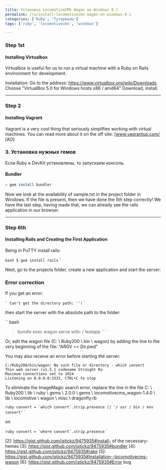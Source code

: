 ```yaml
---
title: Установка LocomotiveCMS Wagon на Windows 8.1
permalink: /ru/install-locomotivecms-wagon-on-windows-8-1
categories: ['Ruby', 'Туториалы']
tags: ['ruby', 'locomotivecms', 'windows']

---
```

### Step 1st

#### Installing Virtualbox

Virtualbox is useful for us to run a virtual machine with a Ruby on Rails environment for development.

Installation:
Go to the address:
https://www.virtualbox.org/wiki/Downloads
Choose
"VirtualBox 5.0 for Windows hosts x86 / amd64"
Download, install.

* * *

### Step 2

#### Installing Vagrant

Vagrant is a very cool thing that seriously simplifies working with virtual machines. You can read more about it on the off site: [www.vagrantup.com/ [AO]

### 3. Установка нужных гемов

Если Ruby и DevKit установлены, то запускаем консоль.

#### Bundler

```bash
> gem install bundler
```

Now we look at the availability of sample.txt in the project folder in Windows. If the file is present, then we have done the 5th step correctly! We have the last step, having made that, we can already see the rails application in our browser.

* * *

### Step 6th

#### Installing Rails and Creating the First Application

Being in PuTTY install rails:

`` bash
$ gem install rails
`` `

Next, go to the projects folder, create a new application and start the server:

### Error correction

If you get an error:

`` `
Can't get the directory path: ''!
`` `

then start the server with the absolute path to the folder:

`` bash
> bundle exec wagon serve with: / testapp
`` `

Or, edit the wagon file (C: \ Ruby200 \ bin \ wagon) by adding the line to the very beginning of the file: "ARGV << Dir.pwd"

You may also receive an error before starting the server:

```
C:/Ruby200/bin/wagon: No such file or directory - which convert
Thin web server (v1.5.1 codename Straight Ra
Maximum connections set to 1024
Listening on 0.0.0.0:3333, CTRL+C to stop
```

To eliminate the ImageMagic search error, replace the line in the file C: \ Ruby200 \ lib \ ruby ​​\ gems \ 2.0.0 \ gems \ locomotivecms_wagon-1.4.0 \ lib \ locomotive \ wagon \ misc \ dragonfly.rb

`` ruby
convert = `which convert`.strip.presence || '/ usr / bin / env convert'
`` `

on

`` ruby
convert = `where convert`.strip.presence
`` `

 [1]: https://gist.github.com/istickz/9475935#development-kit
 [2]: https://gist.github.com/istickz/9475935#Install- of the necessary-hemes
 [3]: https://gist.github.com/istickz/9475935#bundler
 [4]: https://gist.github.com/istickz/9475935#rake
 [5]: https://gist.github.com/istickz/9475935#Installation--locomotivecms-wagon
 [6]: https://gist.github.com/istickz/9475935#Error bug
